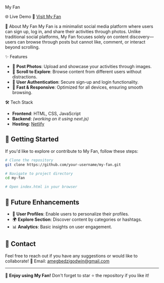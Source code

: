  My Fan


 🌐 Live Demo
🔗 [Visit My Fan](https://my-fan.netlify.app/)

 📖 About My Fan
My Fan is a minimalist social media platform where users can sign up, log in, and share their activities through photos. Unlike traditional social platforms, My Fan focuses solely on content discovery—users can browse through posts but cannot like, comment, or interact beyond scrolling.

 ✨ Features
- 📸 **Post Photos**: Upload and showcase your activities through images.
- 👀 **Scroll to Explore**: Browse content from different users without distractions.
- 🔐 **User Authentication**: Secure sign-up and login functionality.
- 🚀 **Fast & Responsive**: Optimized for all devices, ensuring smooth browsing.

 🛠 Tech Stack
- **Frontend**: HTML, CSS, JavaScript
- **Backend**: *(working on it using next.js)*
- **Hosting**: [Netlify](https://www.netlify.com/)


## 🚀 Getting Started
If you'd like to explore or contribute to My Fan, follow these steps:

```sh
# Clone the repository
git clone https://github.com/your-username/my-fan.git

# Navigate to project directory
cd my-fan

# Open index.html in your browser
```

## 🔧 Future Enhancements
- 📂 **User Profiles**: Enable users to personalize their profiles.
- 🌍 **Explore Section**: Discover content by categories or hashtags.
- 📊 **Analytics**: Basic insights on user engagement.

## 📩 Contact
Feel free to reach out if you have any suggestions or would like to collaborate!
📧 Email: [amegbedzigodwin@gmail.com](mailto:amegbedzigodwin@gmail.com)

---
🎉 **Enjoy using My Fan!** Don't forget to star ⭐ the repository if you like it!

